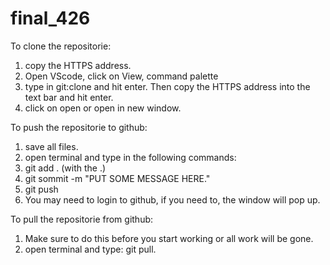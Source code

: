 # final_426

To clone the repositorie:
1. copy the HTTPS address.
2. Open VScode, click on View, command palette
3. type in git:clone and hit enter. Then copy the HTTPS address into the text bar and hit enter.
4. click on open or open in new window.

To push the repositorie to github:
1. save all files.
2. open terminal and type in the following commands:
3. git add . (with the .)
4. git sommit -m "PUT SOME MESSAGE HERE." 
5. git push
6. You may need to login to github, if you need to, the window will pop up.

To pull the repositorie from github:
1. Make sure to do this before you start working or all work will be gone.
2. open terminal and type: git pull.